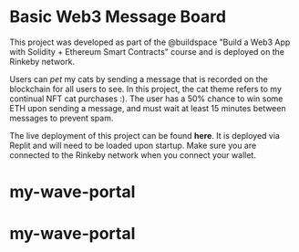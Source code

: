 # Basic Web3 Message Board

This project was developed as part of the @buildspace "Build a Web3 App with Solidity + Ethereum Smart Contracts" course and is deployed on the Rinkeby network.

Users can _pet_ my cats by sending a message that is recorded on the blockchain for all users to see. In this project, the cat theme refers to my continual NFT cat purchases :). The user has a 50% chance to win some ETH upon sending a message, and must wait at least 15 minutes between messages to prevent spam.

The live deployment of this project can be found **here**. It is deployed via Replit and will need to be loaded upon startup. Make sure you are connected to the Rinkeby network when you connect your wallet.
# my-wave-portal
# my-wave-portal
